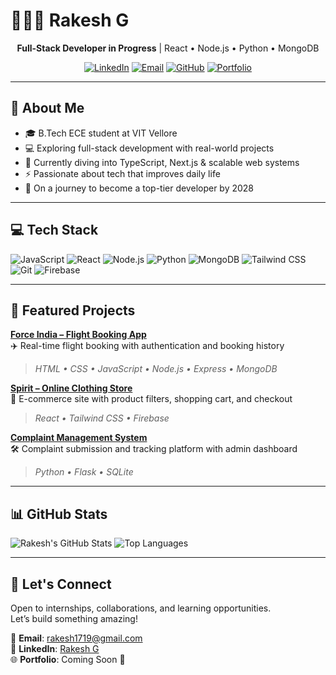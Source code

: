 # 🧑🏻‍💻 Rakesh G

<div align="center">

**Full-Stack Developer in Progress** | React • Node.js • Python • MongoDB

[![LinkedIn](https://img.shields.io/badge/LinkedIn-0077B5?style=flat&logo=linkedin&logoColor=white)](https://www.linkedin.com/in/rakesh-g-261666350/)
[![Email](https://img.shields.io/badge/Email-D14836?style=flat&logo=gmail&logoColor=white)](mailto:rakesh1719@gmail.com)
[![GitHub](https://img.shields.io/badge/GitHub-000000?style=flat&logo=github&logoColor=white)](https://github.com/rakesh17g)
[![Portfolio](https://img.shields.io/badge/Portfolio-000000?style=flat&logo=vercel&logoColor=white)](https://v0-rakesh-dev-portfolio-website-roan.vercel.app/)

</div>

---

## 🎯 About Me

- 🎓 B.Tech ECE student at VIT Vellore  
- 💻 Exploring full-stack development with real-world projects  
- 🌱 Currently diving into TypeScript, Next.js & scalable web systems  
- ⚡ Passionate about tech that improves daily life  
- 🧠 On a journey to become a top-tier developer by 2028  

---

## 💻 Tech Stack

![JavaScript](https://img.shields.io/badge/JavaScript-F7DF1E?style=flat&logo=javascript&logoColor=black)
![React](https://img.shields.io/badge/React-61DAFB?style=flat&logo=react&logoColor=black)
![Node.js](https://img.shields.io/badge/Node.js-339933?style=flat&logo=node.js&logoColor=white)
![Python](https://img.shields.io/badge/Python-3776AB?style=flat&logo=python&logoColor=white)
![MongoDB](https://img.shields.io/badge/MongoDB-47A248?style=flat&logo=mongodb&logoColor=white)
![Tailwind CSS](https://img.shields.io/badge/Tailwind_CSS-38B2AC?style=flat&logo=tailwind-css&logoColor=white)
![Git](https://img.shields.io/badge/Git-F05032?style=flat&logo=git&logoColor=white)
![Firebase](https://img.shields.io/badge/Firebase-FFCA28?style=flat&logo=firebase&logoColor=black)

---

## 🚀 Featured Projects

**[Force India – Flight Booking App](https://github.com/yourusername/force-india)**  
✈️ Real-time flight booking with authentication and booking history  
> *HTML • CSS • JavaScript • Node.js • Express • MongoDB*

**[Spirit – Online Clothing Store](https://github.com/yourusername/spirit)**  
👕 E-commerce site with product filters, shopping cart, and checkout  
> *React • Tailwind CSS • Firebase*

**[Complaint Management System](https://github.com/yourusername/complaint-system)**  
🛠️ Complaint submission and tracking platform with admin dashboard  
> *Python • Flask • SQLite*

---

## 📊 GitHub Stats

![Rakesh's GitHub Stats](https://github-readme-stats.vercel.app/api?username=rakesh17g&show_icons=true&theme=default&hide_border=true)
![Top Languages](https://github-readme-stats.vercel.app/api/top-langs/?username=rakesh17g&layout=compact&theme=default&hide_border=true)

---

## 🤝 Let's Connect

Open to internships, collaborations, and learning opportunities.  
Let’s build something amazing!

📩 **Email**: [rakesh1719@gmail.com](mailto:rakesh1719@gmail.com)  
🔗 **LinkedIn**: [Rakesh G](https://www.linkedin.com/in/rakesh-g-261666350/)  
🌐 **Portfolio**: Coming Soon 🚀
